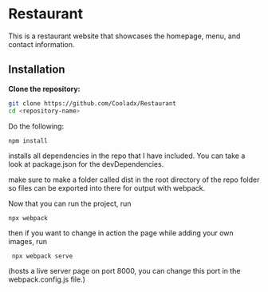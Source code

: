 # Restaurant

This is a restaurant website that showcases the homepage, menu, and contact information.

## Installation

**Clone the repository:**

```bash
git clone https://github.com/Cooladx/Restaurant
cd <repository-name>
```

Do the following:

` npm install `

installs all dependencies in the repo that I have included. You can take a look at package.json for the devDependencies.

make sure to make a folder called dist in the root directory of the repo folder so files can be exported into there for output with webpack.

Now that you can run the project, run

` npx webpack `

then if you want to change in action the page while adding your own images, run

`  npx webpack serve `

(hosts a live server page on port 8000, you can change this port in the webpack.config.js file.)
